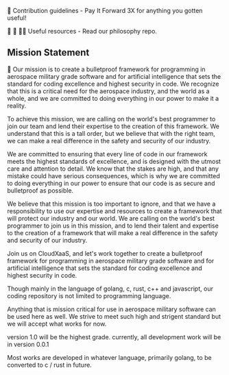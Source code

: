 🌈 Contribution guidelines - Pay It Forward 3X for anything you gotten useful!

🧙 🍿 👩‍💻 Useful resources - Read our philosophy repo.


## Mission Statement


🙋‍ Our mission is to create a bulletproof framework for programming in aerospace military grade software and for artificial intelligence that sets the standard for coding excellence and highest security in code. We recognize that this is a critical need for the aerospace industry, and the world as a whole, and we are committed to doing everything in our power to make it a reality.

To achieve this mission, we are calling on the world's best programmer to join our team and lend their expertise to the creation of this framework. We understand that this is a tall order, but we believe that with the right team, we can make a real difference in the safety and security of our industry.

We are committed to ensuring that every line of code in our framework meets the highest standards of excellence, and is designed with the utmost care and attention to detail. We know that the stakes are high, and that any mistake could have serious consequences, which is why we are committed to doing everything in our power to ensure that our code is as secure and bulletproof as possible.

We believe that this mission is too important to ignore, and that we have a responsibility to use our expertise and resources to create a framework that will protect our industry and our world. We are calling on the world's best programmer to join us in this mission, and to lend their talent and expertise to the creation of a framework that will make a real difference in the safety and security of our industry.

Join us on CloudXaaS, and let's work together to create a bulletproof framework for programming in aerospace military grade software and for artificial intelligence that sets the standard for coding excellence and highest security in code.

Though mainly in the language of golang, c, rust, c++ and javascript, our coding repository is not limited to programming language.

Anything that is mission critical for use in aerospace military software can be used here as well.
We strive to meet such high and strigent standard but we will accept what works for now.

version 1.0 will be the highest grade. currently, all development work will be in version 0.0.1

Most works are developed in whatever language, primarily golang, to be converted to c / rust in future.

